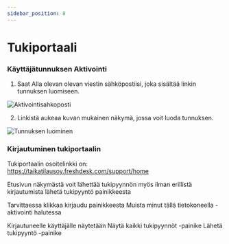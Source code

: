 ```yaml
---
sidebar_position: 8
---
```


# Tukiportaali

### Käyttäjätunnuksen Aktivointi

1. Saat Alla olevan olevan viestin sähköpostiisi, joka sisältää linkin tunnuksen luomiseen.

![Aktivointisahkoposti](/img/tukiportaali/tuki-sahkoposti.png)

2. Linkistä aukeaa kuvan mukainen näkymä, jossa voit luoda tunnuksen.

![Tunnuksen luominen](/img/tukiportaali/tunnuksen-luominen.png)

### Kirjautuminen tukiportaalin

Tukiportaalin osoitelinkki on:
https://taikatilausoy.freshdesk.com/support/home

Etusivun näkymästä voit lähettää tukipyynnön myös ilman erillistä kirjautumista
lähetä tukipyyntö painikkeesta

Tarvittaessa klikkaa kirjaudu painikkeesta
Muista minut tällä tietokoneella -aktivointi halutessa

Kirjautuneelle käyttäjälle näytetään
Näytä kaikki tukipyynnöt -painike
Lähetä tukipyyntö -painike